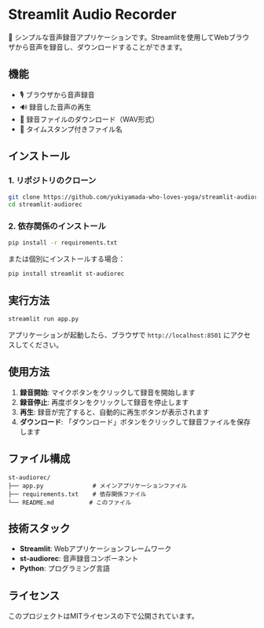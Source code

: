 # Streamlit Audio Recorder

🎤 シンプルな音声録音アプリケーションです。Streamlitを使用してWebブラウザから音声を録音し、ダウンロードすることができます。

## 機能

- 🎙️ ブラウザから音声録音
- 🔊 録音した音声の再生
- 💾 録音ファイルのダウンロード（WAV形式）
- 📅 タイムスタンプ付きファイル名

## インストール

### 1. リポジトリのクローン

```bash
git clone https://github.com/yukiyamada-who-loves-yoga/streamlit-audiorec.git
cd streamlit-audiorec
```

### 2. 依存関係のインストール

```bash
pip install -r requirements.txt
```

または個別にインストールする場合：

```bash
pip install streamlit st-audiorec
```

## 実行方法

```bash
streamlit run app.py
```

アプリケーションが起動したら、ブラウザで `http://localhost:8501` にアクセスしてください。

## 使用方法

1. **録音開始**: マイクボタンをクリックして録音を開始します
2. **録音停止**: 再度ボタンをクリックして録音を停止します
3. **再生**: 録音が完了すると、自動的に再生ボタンが表示されます
4. **ダウンロード**: 「ダウンロード」ボタンをクリックして録音ファイルを保存します

## ファイル構成

```
st-audiorec/
├── app.py              # メインアプリケーションファイル
├── requirements.txt    # 依存関係ファイル
└── README.md          # このファイル
```

## 技術スタック

- **Streamlit**: Webアプリケーションフレームワーク
- **st-audiorec**: 音声録音コンポーネント
- **Python**: プログラミング言語

## ライセンス

このプロジェクトはMITライセンスの下で公開されています。 